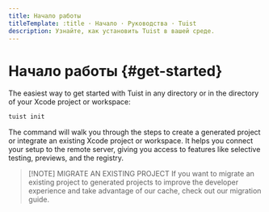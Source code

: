 ```yaml
---
title: Начало работы
titleTemplate: :title · Начало · Руководства · Tuist
description: Узнайте, как установить Tuist в вашей среде.
---
```


# Начало работы {#get-started}

The easiest way to get started with Tuist in any directory or in the directory of your Xcode project or workspace:

```bash
tuist init
```

The command will walk you through the steps to <LocalizedLink href="/guides/develop/projects">create a generated project</LocalizedLink> or integrate an existing Xcode project or workspace. It helps you connect your setup to the remote server, giving you access to features like <LocalizedLink href="/guides/develop/selective-testing">selective testing</LocalizedLink>, <LocalizedLink href="/guides/share/previews">previews</LocalizedLink>, and the <LocalizedLink href="/guides/develop/registry">registry</LocalizedLink>.

> [!NOTE] MIGRATE AN EXISTING PROJECT
> If you want to migrate an existing project to generated projects to improve the developer experience and take advantage of our <LocalizedLink href="/guides/develop/cache">cache</LocalizedLink>, check out our <LocalizedLink href="/guides/develop/projects/adoption/migrate/xcode-project">migration guide</LocalizedLink>.
